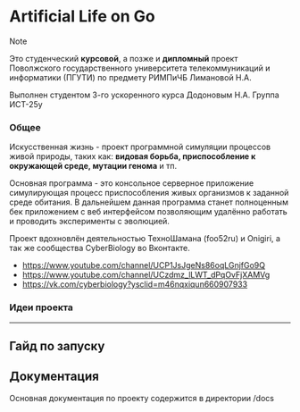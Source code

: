 # Artificial Life on Go

> [!NOTE]
> Это студенческий **курсовой**, а позже и **дипломный** проект Поволжского государственного университета телекоммуникаций и информатики (ПГУТИ)
> по предмету РИМПиЧБ Лимановой Н.А.
> 
> Выполнен студентом 3-го ускоренного курса Додоновым Н.А. Группа ИСТ-25у

### Общее

Искусственная жизнь - проект программной симуляции процессов живой природы, таких как: **видовая борьба,
приспособление к окружающей среде, мутации генома** и тп.

Основная программа - это консольное серверное приложение симулирующая процесс приспособления живых организмов
к заданной среде обитания. В дальнейшем данная программа станет полноценным бек приложением с веб интерфейсом
позволяющим удалённо работать и проводить эксперименты с эволюцией.

Проект вдохновлён деятельностью ТехноШамана (foo52ru) и Onigiri, а так же сообщества CyberBiology во Вконтакте.
* https://www.youtube.com/channel/UCP1JsJgeNs86oqLGnjfGo9Q
* https://www.youtube.com/channel/UCzdmz_lLWT_dPqOvFjXAMVg
* https://vk.com/cyberbiology?ysclid=m46nqxiqun660907933

### Идеи проекта


---

## Гайд по запуску

## Документация

Основная документация по проекту содержится в директории /docs
